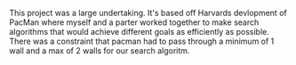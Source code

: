 This project was a large undertaking. It's based off Harvards devlopment of PacMan where myself and a parter worked together to make search algorithms that would achieve different goals as efficiently as possible.
There was a constraint that pacman had to pass through a minimum of 1 wall and a max of 2 walls for our search algoritm. 
